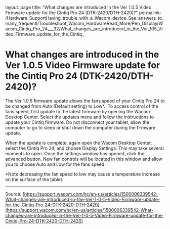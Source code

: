 layout: page
title: "What changes are introduced in the Ver 1.0.5 Video Firmware update for the Cintiq Pro 24 (DTK-2420/DTH-2420)?"
permalink: /Hardware_SupportHaving_trouble_with_a_Wacom_device_See_answers_to_many_frequentl/Troubleshoot_Wacom_HardwareRead_More/Pen_Display/Wacom_Cintiq_Pro_24___32/What_changes_are_introduced_in_the_Ver_105_Video_Firmware_update_for_the_Cintiq_

# What changes are introduced in the Ver 1.0.5 Video Firmware update for the Cintiq Pro 24 (DTK-2420/DTH-2420)?

The Ver 1.0.5 firmware update allows the fans speed of your Cintiq Pro 24 to be changed from Auto (Default setting) to Low*. 
 To access control of the fans speed, first update to the latest firmware by opening the Wacom Desktop Center. Select the updates menu and follow the instructions to update your Cintiq firmware. Do not disconnect your tablet, allow the computer to go to sleep or shut down the computer during the firmware update.


When the update is complete, again open the Wacom Desktop Center, select the Cintiq Pro 24, and choose Display Settings. This may take several moments to open. Once the settings window has opened, click the advanced button. New fan controls will be located in this window and allow you to choose Auto and Low for the fans speed.


*Note decreasing the fan speed to low may cause a temperature increase on the surface of the tablet.

---
Source: [https://support.wacom.com/hc/en-us/articles/1500006339542-What-changes-are-introduced-in-the-Ver-1-0-5-Video-Firmware-update-for-the-Cintiq-Pro-24-DTK-2420-DTH-2420](https://support.wacom.com/hc/en-us/articles/1500006339542-What-changes-are-introduced-in-the-Ver-1-0-5-Video-Firmware-update-for-the-Cintiq-Pro-24-DTK-2420-DTH-2420)
